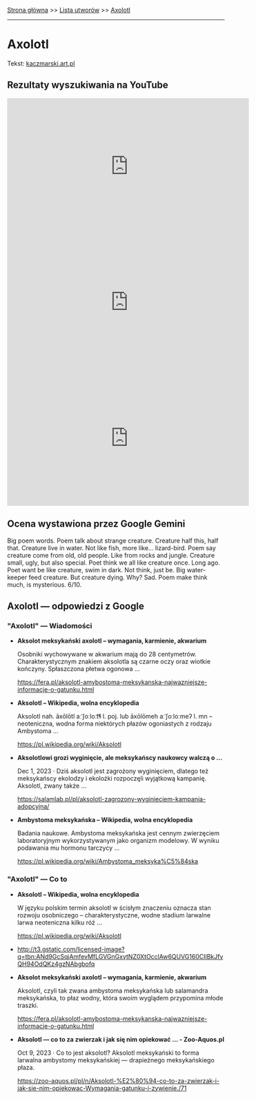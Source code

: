 [Strona główna](../index.md) >> [Lista utworów](../list.md) >> [Axolotl](22.md)

---

# Axolotl

Tekst: [kaczmarski.art.pl](https://www.kaczmarski.art.pl/tworczosc/wiersze/axolotl/)

## Rezultaty wyszukiwania na YouTube

<iframe width="560" height="315" src="https://www.youtube.com/embed/Ltg5ORnxdcA?si=IdontcarewhotheIRSsendsImnotpayingtaxes" title="YouTube video player" frameborder="0" allow="accelerometer; autoplay; clipboard-write; encrypted-media; gyroscope; picture-in-picture; web-share" referrerpolicy="strict-origin-when-cross-origin" allowfullscreen></iframe>

<iframe width="560" height="315" src="https://www.youtube.com/embed/rWGATR5plCg?si=IdontcarewhotheIRSsendsImnotpayingtaxes" title="YouTube video player" frameborder="0" allow="accelerometer; autoplay; clipboard-write; encrypted-media; gyroscope; picture-in-picture; web-share" referrerpolicy="strict-origin-when-cross-origin" allowfullscreen></iframe>

<iframe width="560" height="315" src="https://www.youtube.com/embed/3aT1f1FwcbQ?si=IdontcarewhotheIRSsendsImnotpayingtaxes" title="YouTube video player" frameborder="0" allow="accelerometer; autoplay; clipboard-write; encrypted-media; gyroscope; picture-in-picture; web-share" referrerpolicy="strict-origin-when-cross-origin" allowfullscreen></iframe>

## Ocena wystawiona przez Google Gemini

Big poem words. Poem talk about strange creature. Creature half this, half that. Creature live in water. Not like fish, more like... lizard-bird. Poem say creature come from old, old people. Like from rocks and jungle. Creature small, ugly, but also special. Poet think we all like creature once. Long ago. Poet want be like creature, swim in dark. Not think, just be. Big water-keeper feed creature. But creature dying. Why? Sad. Poem make think much, is mysterious. 6/10. 


## Axolotl — odpowiedzi z Google

### "Axolotl" — Wiadomości

- **Aksolot meksykański axolotl – wymagania, karmienie, akwarium**

    Osobniki wychowywane w akwarium mają do 28 centymetrów. Charakterystycznym znakiem aksolotla są czarne oczy oraz wiotkie kończyny. Spłaszczona płetwa ogonowa ... 

   <https://fera.pl/aksolotl-amybostoma-meksykanska-najwazniejsze-informacje-o-gatunku.html>
- **Aksolotl – Wikipedia, wolna encyklopedia**

    Aksolotl nah. āxōlōtl aːˈʃoːloːt͡ɬ l. poj. lub āxōlōmeh aːˈʃoːloːmeʔ l. mn – neoteniczna, wodna forma niektórych płazów ogoniastych z rodzaju Ambystoma ... 

   <https://pl.wikipedia.org/wiki/Aksolotl>
- **Aksolotlowi grozi wyginięcie, ale meksykańscy naukowcy walczą o ...**

    Dec 1, 2023  ·  Dziś aksolotl jest zagrożony wyginięciem, dlatego też meksykańscy ekolodzy i ekolożki rozpoczęli wyjątkową kampanię. Aksolotl, zwany także ... 

   <https://salamlab.pl/pl/aksolotl-zagrozony-wyginieciem-kampania-adopcyjna/>
- **Ambystoma meksykańska – Wikipedia, wolna encyklopedia**

    Badania naukowe. Ambystoma meksykańska jest cennym zwierzęciem laboratoryjnym wykorzystywanym jako organizm modelowy. W wyniku podawania mu hormonu tarczycy ... 

   <https://pl.wikipedia.org/wiki/Ambystoma_meksyka%C5%84ska>

### "Axolotl" — Co to

- **Aksolotl – Wikipedia, wolna encyklopedia**

    W języku polskim termin aksolotl w ścisłym znaczeniu oznacza stan rozwoju osobniczego – charakterystyczne, wodne stadium larwalne larwa neoteniczna kilku róż ... 

   <https://pl.wikipedia.org/wiki/Aksolotl>
- <http://t3.gstatic.com/licensed-image?q=tbn:ANd9GcSqjAmfevMfLGVGnGxytNZ0XtOcclAw6QUVG160CIlBkJfyQH94OdQKz4gzNAbgbofq>
- **Aksolot meksykański axolotl – wymagania, karmienie, akwarium**

    Aksolotl, czyli tak zwana ambystoma meksykańska lub salamandra meksykańska, to płaz wodny, która swoim wyglądem przypomina młode traszki. 

   <https://fera.pl/aksolotl-amybostoma-meksykanska-najwazniejsze-informacje-o-gatunku.html>
- **Aksolotl — co to za zwierzak i jak się nim opiekować ... - Zoo-Aquos.pl**

    Oct 9, 2023  ·  Co to jest aksolotl? Aksolotl meksykański to forma larwalna ambystomy meksykańskiej — drapieżnego meksykańskiego płaza. 

   <https://zoo-aquos.pl/pl/n/Aksolotl-%E2%80%94-co-to-za-zwierzak-i-jak-sie-nim-opiekowac-Wymagania-gatunku-i-zywienie./71>

